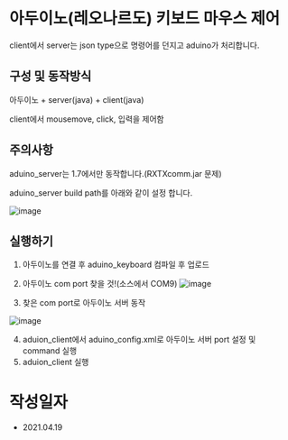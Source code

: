 # 아두이노(레오나르도) 키보드 마우스 제어

client에서 server는 json type으로 명령어를 던지고 aduino가 처리합니다.
 
## 구성 및 동작방식
아두이노 + server(java) + client(java)

client에서 mousemove, click, 입력을 제어함


## 주의사항
aduino_server는 1.7에서만 동작합니다.(RXTXcomm.jar 문제)

aduino_server build path를 아래와 같이 설정 합니다.

![image](https://user-images.githubusercontent.com/82796693/115205952-0b4f0a00-a135-11eb-91ee-15e1d6ce0a46.png)
 

## 실행하기
 1. 아두이노를 연결 후 aduino_keyboard 컴파일 후 업로드
 2. 아두이노 com port 찾을 것!(소스에서 COM9)
![image](https://user-images.githubusercontent.com/82796693/115208199-46523d00-a137-11eb-9e0d-1e682d63ce10.png)

 3. 찾은 com port로 아두이노 서버 동작
 
![image](https://user-images.githubusercontent.com/82796693/115208456-8addd880-a137-11eb-96ee-fa2596ffcaaa.png)

 4. aduion_client에서 aduino_config.xml로 아두이노 서버 port 설정 및 command 실행
 5. aduion_client 실행


# 작성일자
- 2021.04.19
